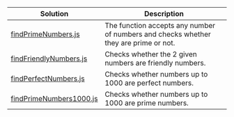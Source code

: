 
| Solution| Description |
|--|--|
| [findPrimeNumbers.js](https://github.com/uurkrtl/JavaScript-First-Project/blob/master/findPrime.js) | The function accepts any number of numbers and checks whether they are prime or not. |
| [findFriendlyNumbers.js](https://github.com/uurkrtl/JavaScript-First-Project/blob/master/findFriendlyNumbers.js) | Checks whether the 2 given numbers are friendly numbers. |
| [findPerfectNumbers.js](https://github.com/uurkrtl/JavaScript-First-Project/blob/master/findPerfectNumber.js) | Checks whether numbers up to 1000 are perfect numbers. |
| [findPrimeNumbers1000.js](https://github.com/uurkrtl/JavaScript-First-Project/blob/master/findPrime1000.js) | Checks whether numbers up to 1000 are prime numbers. |